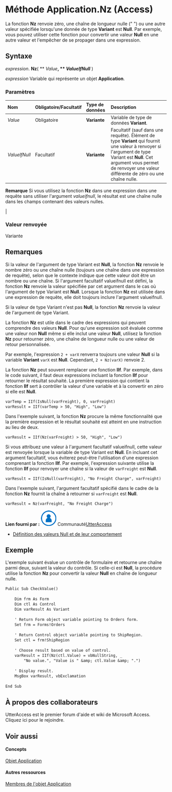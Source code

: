 
# Méthode Application.Nz (Access)

La fonction  **Nz** renvoie zéro, une chaîne de longueur nulle (" ") ou une autre valeur spécifiée lorsqu'une donnée de type **Variant** est **Null**. Par exemple, vous pouvez utiliser cette fonction pour convertir une valeur **Null** en une autre valeur et l'empêcher de se propager dans une expression.


## Syntaxe

 _expression_. **Nz**( ** _Value_**, ** _ValueIfNull_** )

 _expression_ Variable qui représente un objet **Application**.


### Paramètres



|**Nom**|**Obligatoire/Facultatif**|**Type de données**|**Description**|
|:-----|:-----|:-----|:-----|
| _Value_|Obligatoire|**Variante**|Variable de type de données  **Variant**.|
| _ValueIfNull_|Facultatif|**Variante**|Facultatif (sauf dans une requête). Élément de type  **Variant** qui fournit une valeur à renvoyer si l'argument de type Variant est **Null**. Cet argument vous permet de renvoyer une valeur différente de zéro ou une chaîne nulle.
 **Remarque**  Si vous utilisez la fonction  **Nz** dans une expression dans une requête sans utiliser l'argument _valueifnull_, le résultat est une chaîne nulle dans les champs contenant des valeurs nulles.

|

### Valeur renvoyée

Variante


## Remarques

Si la valeur de l'argument de type Variant est  **Null**, la fonction **Nz** renvoie le nombre zéro ou une chaîne nulle (toujours une chaîne dans une expression de requête), selon que le contexte indique que cette valeur doit être un nombre ou une chaîne. Si l'argument facultatif valueifnull est défini, la fonction **Nz** renvoie la valeur spécifiée par cet argument dans le cas où l'argument de type Variant est **Null**. Lorsque la fonction **Nz** est utilisée dans une expression de requête, elle doit toujours inclure l'argument valueifnull.

Si la valeur de type Variant n'est pas  **Null**, la fonction **Nz** renvoie la valeur de l'argument de type Variant.

La fonction  **Nz** est utile dans le cadre des expressions qui peuvent comprendre des valeurs **Null**. Pour qu'une expression soit évaluée comme une valeur non **Null** même si elle inclut une valeur **Null**, utilisez la fonction **Nz** pour retourner zéro, une chaîne de longueur nulle ou une valeur de retour personnalisée.

Par exemple, l'expression  `2 + varX` renverra toujours une valeur **Null** si la variable **Variant** `varX` est **Null**. Cependant, `2 + Nz(varX)` renvoie 2.

La fonction  **Nz** peut souvent remplacer une fonction **IIf**. Par exemple, dans le code suivant, il faut deux expressions incluant la fonction **IIf** pour retourner le résultat souhaité. La première expression qui contient la fonction **IIf** sert à contrôler la valeur d'une variable et à la convertir en zéro si elle est **Null**.




```
varTemp = IIf(IsNull(varFreight), 0, varFreight) 
varResult = IIf(varTemp > 50, "High", "Low")
```

Dans l'exemple suivant, la fonction  **Nz** procure la même fonctionnalité que la première expression et le résultat souhaité est atteint en une instruction au lieu de deux.




```
varResult = IIf(Nz(varFreight) > 50, "High", "Low")
```

Si vous attribuez une valeur à l'argument facultatif valueifnull, cette valeur est renvoyée lorsque la variable de type Variant est  **Null**. En incluant cet argument facultatif, vous éviterez peut-être l'utilisation d'une expression comprenant la fonction **IIf**. Par exemple, l'expression suivante utilise la fonction **IIf** pour renvoyer une chaîne si la valeur de `varFreight` est **Null**.




```
varResult = IIf(IsNull(varFreight), "No Freight Charge", varFreight)
```

Dans l'exemple suivant, l'argument facultatif spécifié dans le cadre de la fonction  **Nz** fournit la chaîne à retourner si `varFreight` est **Null**.




```
varResult = Nz(varFreight, "No Freight Charge")
```

 **Lien fourni par :**
![Icône de membre de la communauté](images/8b9774c4-6c97-470e-b3a2-56d8f786444c.png) Communauté[UtterAccess](http://www.utteraccess.com)


- [Définition des valeurs Null et de leur comportement](http://www.utteraccess.com/wiki/index.php/Nulls_And_Their_Behavior)
    

## Exemple

L'exemple suivant évalue un contrôle de formulaire et retourne une chaîne parmi deux, suivant la valeur du contrôle. Si celle-ci est  **Null**, la procédure utilise la fonction **Nz** pour convertir la valeur **Null** en chaîne de longueur nulle.


```
Public Sub CheckValue() 
 
    Dim frm As Form 
    Dim ctl As Control 
    Dim varResult As Variant 
 
    ' Return Form object variable pointing to Orders form. 
    Set frm = Forms!Orders 
 
    ' Return Control object variable pointing to ShipRegion. 
    Set ctl = frm!ShipRegion 
 
    ' Choose result based on value of control. 
    varResult = IIf(Nz(ctl.Value) = vbNullString, _ 
        "No value.", "Value is " &amp; ctl.Value &amp; ".") 
 
    ' Display result. 
    MsgBox varResult, vbExclamation 
 
End Sub
```


## À propos des collaborateurs
<a name="AboutContributors"> </a>

UtterAccess est le premier forum d'aide et wiki de Microsoft Access. Cliquez ici pour le rejoindre.


## Voir aussi
<a name="AboutContributors"> </a>


#### Concepts


[Objet Application](aefb0713-97e6-e2c7-e530-8fd2e1316a55.md)
#### Autres ressources


[Membres de l'objet Application](3ab5276c-d52a-72a9-244c-ec92ead48811.md)